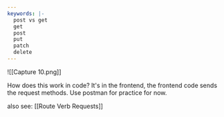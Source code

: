 ```yaml
---
keywords: |-
  post vs get 
  get
  post
  put
  patch
  delete
---
```

![[Capture 10.png]]

How does this work in code? 
It's in the frontend, the frontend code sends the request methods. Use postman for practice for now.

also see: [[Route Verb Requests]]